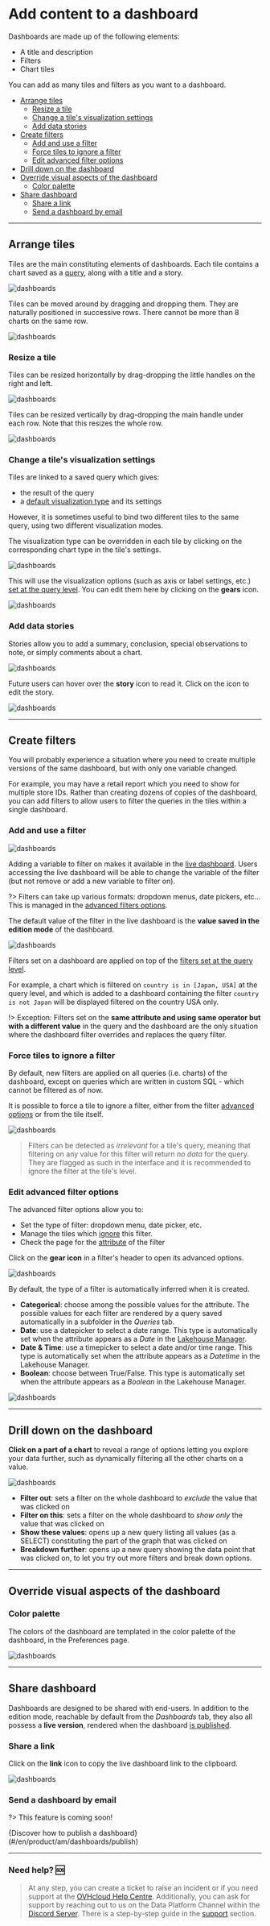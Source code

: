 # Add content to a dashboard

Dashboards are made up of the following elements:

- A title and description
- Filters
- Chart tiles

You can add as many tiles and filters as you want to a dashboard. 

- [Arrange tiles](#arrange-tiles)
  - [Resize a tile](#resize-a-tile)
  - [Change a tile's visualization settings](#change-a-tile39s-visualization-settings)
  - [Add data stories](#add-data-stories)
- [Create filters](#create-filters)
  - [Add and use a filter](#add-and-use-a-filter)
  - [Force tiles to ignore a filter](#force-tiles-to-ignore-a-filter)
  - [Edit advanced filter options](#edit-advanced-filter-options)
- [Drill down on the dashboard](#drill-down-on-the-dashboard)
- [Override visual aspects of the dashboard](#override-visual-aspects-of-the-dashboard)
  - [Color palette](#color-palette)
- [Share dashboard](#share-dashboard)
  - [Share a link](#share-a-link)
  - [Send a dashboard by email](#send-a-dashboard-by-email)


---
## Arrange tiles

Tiles are the main constituting elements of dashboards. Each tile contains a chart saved as a [query](/en/product/am/queries/index), along with a title and a story.

![dashboards](picts/tile-overview.png)

Tiles can be moved around by dragging and dropping them. They are naturally positioned in successive rows. There cannot be more than 8 charts on the same row.

![dashboards](picts/tile-drag-drop.png)


### Resize a tile

Tiles can be resized horizontally by drag-dropping the little handles on the right and left.

![dashboards](picts/tile-resize-horizontal.png)


Tiles can be resized vertically by drag-dropping the main handle under each row. Note that this resizes the whole row.

![dashboards](picts/tile-resize-vertical.png)


### Change a tile's visualization settings

Tiles are linked to a saved query which gives:
- the result of the query
- a [default visualization type](/en/product/am/queries/charts) and its settings

However, it is sometimes useful to bind two different tiles to the same query, using two different visualization modes.

The visualization type can be overridden in each tile by clicking on the corresponding chart type in the tile's settings.

![dashboards](picts/tile-chart-type.png)

This will use the visualization options (such as axis or label settings, etc.) [set at the query level](/en/product/am/queries/charts?id=visualize-a-query-as-a-chart). You can edit them here by clicking on the **gears** icon.

![dashboards](picts/tile-reset-chart.png)


### Add data stories

Stories allow you to add a summary, conclusion, special observations to note, or simply comments about a chart.

![dashboards](picts/tile-add-story.png)

Future users can hover over the **story** icon to read it. Click on the icon to edit the story.

![dashboards](picts/tile-read-story.png)


---
## Create filters

You will probably experience a situation where you need to create multiple versions of the same dashboard, but with only one variable changed.

For example, you may have a retail report which you need to show for multiple store IDs. Rather than creating dozens of copies of the dashboard, you can add filters to allow users to filter the queries in the tiles within a single dashboard.

### Add and use a filter

![dashboards](picts/filters-overview.png)

Adding a variable to filter on makes it available in the [live dashboard](/en/product/am/dashboards/publish). Users accessing the live dashboard will be able to change the variable of the filter (but not remove or add a new variable to filter on).

?> Filters can take up various formats: dropdown menus, date pickers, etc... This is managed in the [advanced filters options](#edit-advanced-filter-options).

The default value of the filter in the live dashboard is the **value saved in the edition mode** of the dashboard.

![dashboards](picts/filters-add.png)

Filters set on a dashboard are applied on top of the [filters set at the query level](/en/product/am/queries/visual?id=configure-the-field-filter).  

For example, a chart which is filtered on `country is in [Japan, USA]` at the query level, and which is added to a dashboard containing the filter `country is not Japan` will be displayed filtered on the country USA only. 

!> Exception: Filters set on the **same attribute and using same operator but with a different value** in the query and the dashboard are the only situation where the dashboard filter overrides and replaces the query filter. 


### Force tiles to ignore a filter
By default, new filters are applied on all queries (i.e. charts) of the dashboard, except on queries which are written in custom SQL - which cannot be filtered as of now.

It is possible to force a tile to ignore a filter, either from the filter [advanced options](#edit-advanced-filter-options) or from the tile itself.

![dashboards](picts/filters-ignore.png)

> Filters can be detected as *irrelevant* for a tile's query, meaning that filtering on any value for this filter will return *no data* for the query. They are flagged as such in the interface and it is recommended to ignore the filter at the tile's level.


### Edit advanced filter options

The advanced filter options allow you to:
- Set the type of filter: dropdown menu, date picker, etc.
- Manage the tiles which [ignore](#force-tiles-to-ignore-a-filter) this filter. 
- Check the page for the [attribute](/en/product/lakehouse-manager/attributes/index) of the filter

Click on the **gear icon** in a filter's header to open its advanced options.

![dashboards](picts/filters-options.png)

By default, the type of a filter is automatically inferred when it is created.

- **Categorical**: choose among the possible values for the attribute. The possible values for each filter are rendered by a query saved automatically in a subfolder in the *Queries* tab.
- **Date**: use a datepicker to select a date range. This type is automatically set when the attribute appears as a *Date* in the [Lakehouse Manager](/en/product/lakehouse-manager/index).
- **Date & Time**: use a timepicker to select a date and/or time range. This type is automatically set when the attribute appears as a *Datetime* in the Lakehouse Manager.
- **Boolean**: choose between True/False. This type is automatically set when the attribute appears as a *Boolean* in the Lakehouse Manager.

![dashboards](picts/filters-options2.png)

---
## Drill down on the dashboard

**Click on a part of a chart** to reveal a range of options letting you explore your data further, such as dynamically filtering all the other charts on a value.

![dashboards](picts/drilldown.png)


- **Filter out**: sets a filter on the whole dashboard to *exclude* the value that was clicked on
- **Filter on this**: sets a filter on the whole dashboard to *show only* the value that was clicked on
- **Show these values**: opens up a new query listing all values (as a SELECT) constituting the part of the graph that was clicked on
- **Breakdown further**: opens up a new query showing the data point that was clicked on, to let you try out more filters and break down options.

---
## Override visual aspects of the dashboard

### Color palette

The colors of the dashboard are templated in the color palette of the dashboard, in the Preferences page.

![dashboards](picts/preferences-palette.png)

---
## Share dashboard

Dashboards are designed to be shared with end-users. In addition to the edition mode, reachable by default from the *Dashboards* tab, they also all possess a **live version**, rendered when the dashboard [is published](/en/product/am/dashboards/publish).

### Share a link

Click on the **link** icon to copy the live dashboard link to the clipboard.

![dashboards](picts/copy-link.png)



### Send a dashboard by email

?> This feature is coming soon!

{Discover how to publish a dashboard}(#/en/product/am/dashboards/publish)


---
###  Need help? 🆘

> At any step, you can create a ticket to raise an incident or if you need support at the [OVHcloud Help Centre](https://help.ovhcloud.com/csm/fr-home?id=csm_index). Additionally, you can ask for support by reaching out to us on the Data Platform Channel within the [Discord Server](https://discord.com/channels/850031577277792286/1163465539981672559). There is a step-by-step guide in the [support](/en/support/index.md) section.



